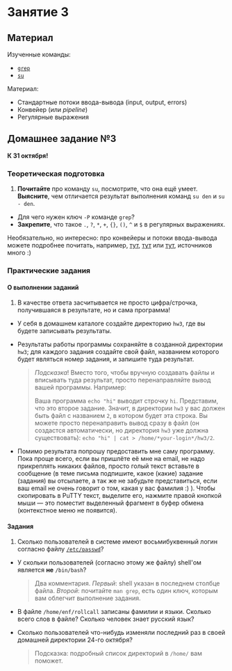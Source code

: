 Занятие 3
=========

## Материал

Изученные команды:

* [`grep`](http://linux.die.net/man/1/grep)
* [`su`](http://linux.die.net/man/1/su)

Материал:

* Стандартные потоки ввода-вывода (input, output, errors)
* Конвейер (или _pipeline_)
* Регулярные выражения

## Домашнее задание №3

__К 31 октября!__

### Теоретическая подготовка

1. **Почитайте** про команду `su`, посмотрите, что она ещё умеет. **Выясните**, чем отличается результат выполнения команд `su den` и `su - den`.
* Для чего нужен ключ `-P` команде `grep`?
* **Закрепите**, что такое `.`, `?`, `*`, `+`, `{}`, `()`, `^` и `$` в регулярных выражениях.

Необязательно, но интересно: про конвейеры и потоки ввода-вывода можете подробнее почитать, например, [тут](http://xgu.ru/wiki/%D0%A1%D1%82%D0%B0%D0%BD%D0%B4%D0%B0%D1%80%D1%82%D0%BD%D1%8B%D0%B5_%D0%BF%D0%BE%D1%82%D0%BE%D0%BA%D0%B8_%D0%B2%D0%B2%D0%BE%D0%B4%D0%B0/%D0%B2%D1%8B%D0%B2%D0%BE%D0%B4%D0%B0), [тут](https://docs.altlinux.org/current/modules/linux_pipeline/index.html) или [тут](http://habrahabr.ru/post/195152/), источников много :)

### Практические задания

#### О выполнении заданий

1. В качестве ответа засчитывается не просто цифра/строчка, получившаяся в результате, но и сама программа!
* У себя в домашнем каталоге создайте директорию `hw3`, где вы будете записывать результаты.
* Результаты работы программы сохраняйте в созданной директории `hw3`; для каждого задания создайте свой файл, названием которого будет являться номер задания, и запишите туда результат.

  > _Подсказка_! Вместо того, чтобы вручную создавать файлы и вписывать туда результат, просто перенаправляйте вывод вашей программы. Например:
  > 
  > Ваша программа `echo "hi"` выводит строчку `hi`. Представим, что это второе задание. Значит, в директории `hw3` у вас должен быть файл с названием `2`, в котором будет эта строка. Вы можете просто перенаправить вывод сразу в файл (он создастся автоматически, но директория `hw3` уже должна существовать): `echo "hi" | cat > /home/*your-login*/hw3/2`.
* Помимо результата попрошу предоставить мне саму программу. Пока проще всего, если вы пришлёте её мне на email, не надо прикреплять никаких файлов, просто голый текст вставьте в сообщение (в теме письма подпишите, какое (какие) задание (задания) вы отсылаете, а так же не забудьте представиться, если ваш email не очень говорит о том, какая у вас фамилия :) ). Чтобы скопировать в PuTTY текст, выделите его, нажмите правой кнопкой мыши — это поместит выделенный фрагмент в буфер обмена (контекстное меню не появится).

#### Задания

1. Сколько пользователей в системе имеют восьмибуквенный логин согласно файлу [`/etc/passwd`](https://ru.wikipedia.org/wiki/%2Fetc%2Fpasswd)?
* У скольки пользователей (согласно этому же файлу) shell'ом является **не** `/bin/bash`?

  > Два комментария. _Первый_: shell указан в последнем столбце файла. _Второй_: почитайте `man grep`, есть один ключ, которым вам облегчит выполнение задания.
* В файле `/home/enf/rollcall` записаны фамилии и языки. Сколько всего слов в файле? Сколько человек знает русский язык?
* Сколько пользователей что-нибудь изменяли последний раз в своей домашней директории 24-го октября?

  > Подсказка: подробный список директорий в `/home/` вам поможет.
